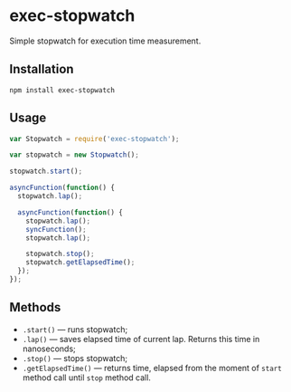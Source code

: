 # exec-stopwatch
Simple stopwatch for execution time measurement.

## Installation
```
npm install exec-stopwatch
```

## Usage
```js
var Stopwatch = require('exec-stopwatch');

var stopwatch = new Stopwatch();

stopwatch.start();

asyncFunction(function() {
  stopwatch.lap();

  asyncFunction(function() {
    stopwatch.lap();
    syncFunction();
    stopwatch.lap();

    stopwatch.stop();
    stopwatch.getElapsedTime();
  });
});
```

## Methods
* `.start()` — runs stopwatch;
* `.lap()` — saves elapsed time of current lap. Returns this time in nanoseconds;
* `.stop()` — stops stopwatch;
* `.getElapsedTime()` — returns time, elapsed from the moment of `start` method call until `stop` method call.

